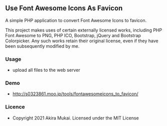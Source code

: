 ## Use Font Awesome Icons As Favicon

A simple PHP application to convert Font Awesome Icons to favicon.

This project makes uses of certain externally licensed works, including PHP Font Awesome to PNG, PHP ICO, Bootstrap, jQuery and Bootstrap Colorpicker. Any such works retain their original license, even if they have been subsequently modified by me.


### Usage

  - upload all files to the web server


### Demo

  - http://s0323861.moo.jp/tools/fontawesomeicons_to_favicon/


### Licence

  - Copyright 2021 Akira Mukai. Licensed under the MIT License
